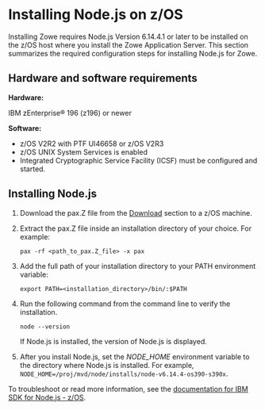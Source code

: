 # Installing Node.js on z/OS

Installing Zowe requires Node.js Version 6.14.4.1 or later to be installed on the z/OS host where you install the Zowe Application Server. This section summarizes the required configuration steps for installing Node.js for Zowe.

## Hardware and software requirements

**Hardware:**

IBM zEnterprise® 196 (z196) or newer

**Software:**

- z/OS V2R2 with PTF UI46658 or z/OS V2R3
- z/OS UNIX System Services is enabled
- Integrated Cryptographic Service Facility (ICSF) must be configured and started.

## Installing Node.js

1. Download the pax.Z file from the [Download](https://developer.ibm.com/node/sdk/ztp/#downloads-ztp) section to a z/OS machine.
1. Extract the pax.Z file inside an installation directory of your choice. For example:

    ```pax -rf <path_to_pax.Z_file> -x pax```

1. Add the full path of your installation directory to your PATH environment variable:
    ```
    export PATH=<installation_directory>/bin/:$PATH
    ```
1. Run the following command from the command line to verify the installation.
    ```
    node --version
    ```

    If Node.js is installed, the version of Node.js is displayed.
1. After you install Node.js, set the *NODE_HOME* environment variable to the directory where Node.js is installed. For example, `NODE_HOME=/proj/mvd/node/installs/node-v6.14.4-os390-s390x`.

To troubleshoot or read more information, see the [documentation for IBM SDK for Node.js - z/OS](https://developer.ibm.com/node/sdk/ztp/#documentation-ztp). 
